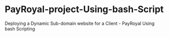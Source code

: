 # PayRoyal-project-Using-bash-Script
Deploying a Dynamic Sub-domain website for a Client - PayRoyal Using bash Scripting
